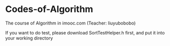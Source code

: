 # Codes-of-Algorithm
The course of Algorithm in imooc.com (Teacher: liuyubobobo)


If you want to do test, please download SortTestHelper.h first, 
and put it into your working directory
